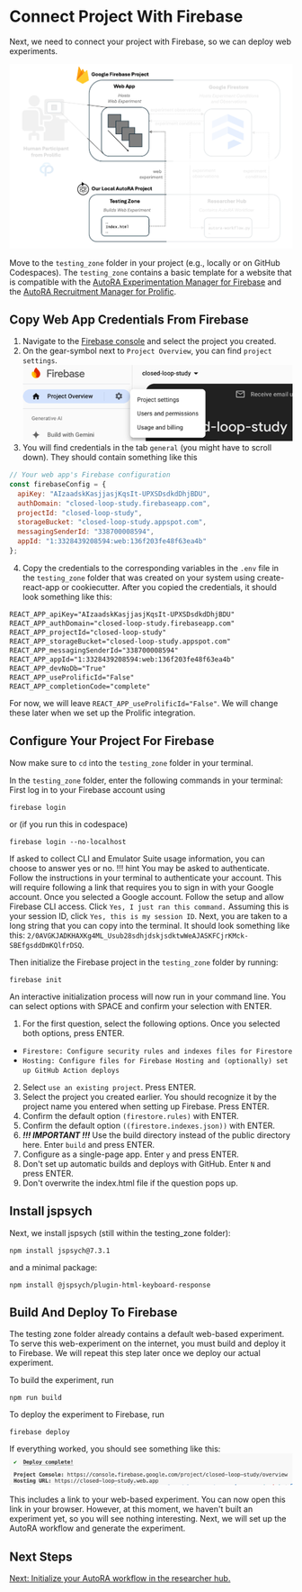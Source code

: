 # Connect Project With Firebase

Next, we need to connect your project with Firebase, so we can deploy web experiments.

![Setup](../img/system_testingzone.png)

Move to the `testing_zone` folder in your project (e.g., locally or on GitHub Codespaces). The `testing_zone` contains a basic template for a website that is compatible with the [AutoRA Experimentation Manager for Firebase](https://autoresearch.github.io/autora/user-guide/experiment-runners/experimentation-managers/firebase/) and the [AutoRA Recruitment Manager for Prolific](https://autoresearch.github.io/autora/user-guide/experiment-runners/recruitment-managers/prolific/).

## Copy Web App Credentials From Firebase

1. Navigate to the [Firebase console](https://console.firebase.google.com/) and select the project you created.
2. On the gear-symbol next to `Project Overview`, you can find `project settings`.
![project_settings.png](../img/project_settings.png)
3. You will find credentials in the tab `general` (you might have to scroll down). They should contain something like this
```javascript
// Your web app's Firebase configuration
const firebaseConfig = {
  apiKey: "AIzaadskKasjjasjKqsIt-UPXSDsdkdDhjBDU",
  authDomain: "closed-loop-study.firebaseapp.com",
  projectId: "closed-loop-study",
  storageBucket: "closed-loop-study.appspot.com",
  messagingSenderId: "338700008594",
  appId: "1:3328439208594:web:136f203fe48f63ea4b"
};
```
4. Copy the credentials to the corresponding variables in the `.env` file in the `testing_zone` folder that was created on your system using create-react-app or cookiecutter. After you copied the credentials, it should look something like this:
```dotenv
REACT_APP_apiKey="AIzaadskKasjjasjKqsIt-UPXSDsdkdDhjBDU"
REACT_APP_authDomain="closed-loop-study.firebaseapp.com"
REACT_APP_projectId="closed-loop-study"
REACT_APP_storageBucket="closed-loop-study.appspot.com"
REACT_APP_messagingSenderId="338700008594"
REACT_APP_appId="1:3328439208594:web:136f203fe48f63ea4b"
REACT_APP_devNoDb="True"
REACT_APP_useProlificId="False"
REACT_APP_completionCode="complete"
```

For now, we will leave ``REACT_APP_useProlificId="False"``. We will change these later when we set up the Prolific integration.

## Configure Your Project For Firebase

Now make sure to ``cd`` into the `testing_zone` folder in your terminal.

In the `testing_zone` folder, enter the following commands in your terminal:
First log in to your Firebase account using

```shell
firebase login
```
or (if you run this in codespace)
```shell
firebase login --no-localhost
```

If asked to collect CLI and Emulator Suite usage information, you can choose to answer yes or no. 
!!! hint
    You may be asked to authenticate. Follow the instructions in your terminal to authenticate your account. This will require following a link that requires you to sign in with your Google account. Once you selected a Google account. Follow the setup and allow Firebase CLI access. Click ``Yes, I just ran this command.`` Assuming this is your session ID, click ``Yes, this is my session ID``. Next, you are taken to a long string that you can copy into the terminal. It should look something like this: `2/0AVGKJADKHAXKg4ML_Usub28sdhjdskjsdktwWeAJASKFCjrKMck-SBEfgsddDmKQlfrDSQ`. 

Then initialize the Firebase project in the `testing_zone` folder by running:
```shell
firebase init
```
An interactive initialization process will now run in your command line. You can select options with SPACE and confirm your selection with ENTER.

1. For the first question, select the following options. Once you selected both options, press ENTER.

- `Firestore: Configure security rules and indexes files for Firestore`
- `Hosting: Configure files for Firebase Hosting and (optionally) set up GitHub Action deploys`

2. Select `use an existing project`. Press ENTER.
3. Select the project you created earlier. You should recognize it by the project name you entered when setting up Firebase. Press ENTER.
4. Confirm the default option `(firestore.rules)` with ENTER. 
5. Confirm the default option `((firestore.indexes.json))` with ENTER.
6. ***!!! IMPORTANT !!!*** Use the build directory instead of the public directory here. Enter `build` and press ENTER.
7. Configure as a single-page app. Enter `y` and press ENTER.
8. Don't set up automatic builds and deploys with GitHub. Enter `N` and press ENTER. 
9. Don't overwrite the index.html file if the question pops up.

## Install jspsych
Next, we install jspsych (still within the testing_zone folder):
```shell
npm install jspsych@7.3.1
```
and a minimal package:
```shell
npm install @jspsych/plugin-html-keyboard-response
```


## Build And Deploy To Firebase 
The testing zone folder already contains a default web-based experiment. To serve this web-experiment on the internet, you must build and deploy it to Firebase. We will repeat this step later once we deploy our actual experiment.

To build the experiment, run
```shell
npm run build
```
To deploy the experiment to Firebase, run
```shell
firebase deploy
```
If everything worked, you should see something like this:
![deployed.png](../img/deployed.png)

This includes a link to your web-based experiment. You can now open this link in your browser. However, at this moment, we haven't built an experiment yet, so you will see nothing interesting. Next, we will set up the AutoRA workflow and generate the experiment.

## Next Steps

[Next: Initialize your AutoRA workflow in the researcher hub.](init_autora.md)
